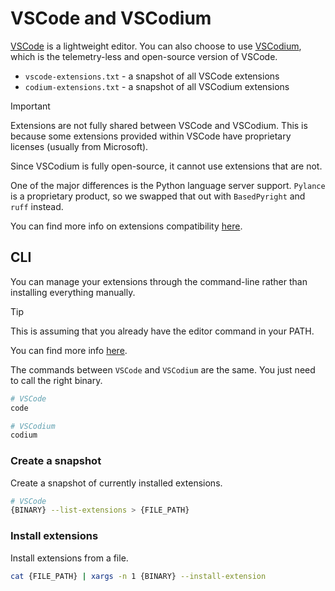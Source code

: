 # VSCode and VSCodium

[VSCode](https://code.visualstudio.com/) is a lightweight editor.
You can also choose to use [VSCodium](https://vscodium.com/), which is the telemetry-less and open-source version of VSCode.

- `vscode-extensions.txt` - a snapshot of all VSCode extensions
- `codium-extensions.txt` - a snapshot of all VSCodium extensions

> [!IMPORTANT]
> Extensions are not fully shared between VSCode and VSCodium. This is because some extensions
> provided within VSCode have proprietary licenses (usually from Microsoft).
>
> Since VSCodium is fully open-source, it cannot use extensions that are not.
>
> One of the major differences is the Python language server support. `Pylance` is a proprietary product, so
> we swapped that out with `BasedPyright` and `ruff` instead.
>
> You can find more info on extensions compatibility [here](https://github.com/VSCodium/vscodium/blob/master/docs/extensions-compatibility.md).

## CLI

You can manage your extensions through the command-line rather than installing everything manually.

> [!TIP]
> This is assuming that you already have the editor command in your PATH.
>
> You can find more info [here](https://github.com/VSCodium/vscodium/blob/master/docs/usage.md#how-do-i-open-vscodium-from-the-terminal).

The commands between `VSCode` and `VSCodium` are the same. You just need to call the right binary.

```sh
# VSCode
code
```

```sh
# VSCodium
codium
```

### Create a snapshot

Create a snapshot of currently installed extensions.

```sh
# VSCode
{BINARY} --list-extensions > {FILE_PATH}
```

### Install extensions

Install extensions from a file.

```sh
cat {FILE_PATH} | xargs -n 1 {BINARY} --install-extension
```
